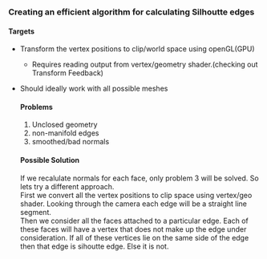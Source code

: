### Creating an efficient algorithm for calculating Silhoutte edges

#### Targets
* Transform the vertex positions to clip/world space using openGL(GPU)
  * Requires reading output from vertex/geometry shader.(checking out Transform Feedback)

* Should ideally work with all possible meshes

    #### Problems
    1. Unclosed geometry
    2. non-manifold edges
    3. smoothed/bad normals
    #### Possible Solution
    If we recalulate normals for each face, only problem 3 will be solved.
    So lets try a different approach.  
    First we convert all the vertex positions to clip space using vertex/geo shader. 
    Looking through the camera each edge will be a straight line segment.  
    Then we consider all the faces attached to a particular edge. 
    Each of these faces will have a vertex that does not make up the edge under consideration.
    If all of these vertices lie on the same side of the edge then that edge is sihoutte edge.
    Else it is not.

